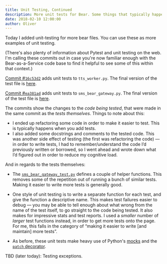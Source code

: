 ```yaml
---
title: Unit Testing, Continued
description: More unit tests for Bear. Some things that typically happen to your code when you add unit tests. Testing exceptions (TBD).
date: 2018-02-10 12:00:00
author: Oliver
---
```


Today I added unit-testing for more bear files. You can use these as more examples of unit testing. 

(There's also plenty of information about Pytest and unit testing on the web. I'm calling these commits out in case you're now familiar enough with the Bear-as-a-Service code base to find it helpful to see some of this within that context.)

[Commit #`16c53d2`](https://github.com/olinlibrary/bear-as-a-service/commit/16c53d2) adds unit tests to  `tts_worker.py`. The final version of the test file is [here](https://github.com/olinlibrary/bear-as-a-service/blob/master/tests/tts_worker_test.py).

[Commit #`ea381ad`](https://github.com/olinlibrary/bear-as-a-service/commit/ea381ad) adds unit tests to `sms_bear_gateway.py`. The final version of the test file is [here](https://github.com/olinlibrary/bear-as-a-service/blob/master/tests/sms_bear_gateway_test.py).

The commits show the changes to the *code being tested*, that were made in the same commit as the *tests themselves*. Things to note about this:

* I ended up refactoring some code in order to make it easier to test. This is typically happens when you add tests.
* I also added some docstrings and comments to the tested code. This was another side effect of testing (the first was refactoring the code) — in order to write tests, I had to remember/understand the code I’d previously written or borrowed, so I went ahead and wrote down what I’d figured out in order to reduce my cognitive load.

And in regards to the tests themselves:

* The [`sms_bear_gateway_test.py`](https://github.com/olinlibrary/bear-as-a-service/blob/master/tests/sms_bear_gateway_test.py) defines a couple of helper functions. This removes some of the repetition out of running a bunch of similar tests. Making it easier to write more tests is generally good. 


* One style of unit testing is to write a separate function for each test, and give the function a descriptive name. This makes test failures easier to debug — you may be able to tell enough about what wrong from the name of the test itself, to go straight to the code being tested. It also makes for impressive stats and test reports. I used a *smaller* number of *larger* test functions instead, in order to get more tests onto the page. For me, this falls in the category of “making it easier to write [and maintain] more tests”.
* As before, these unit tests make heavy use of Python's [mocks](https://docs.python.org/3/library/unittest.mock.html) and the [`patch` decorator](https://docs.python.org/3/library/unittest.mock.html#the-patchers).

TBD (later today): Testing exceptions.